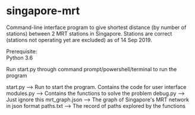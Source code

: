 # singapore-mrt

<p>Command-line interface program to give shortest distance (by number of stations) between 2 MRT stations in Singapore. Stations are correct (stations not operating yet are excluded) as of 14 Sep 2019.</p>

<p>
Prerequisite:<br>
Python 3.6
</p>

<p>Run start.py through command prompt/powershell/terminal to run the program</p>

<p>
  start.py --> Run to start the program. Contains the code for user interface
  modules.py --> Contains the functions to solve the problem
  debug.py --> Just ignore this
  mrt_graph.json --> The graph of Singapore's MRT network in json format
  paths.txt --> The record of paths explored by the functions
</p>
